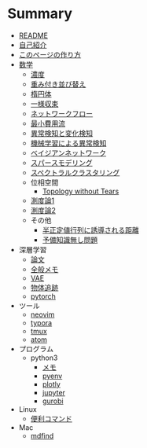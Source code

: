 # Summary

* [README](README.md)
* [自己紹介](SelfIntro.md)
* [このページの作り方](./md/gitbook.md)
* [数学](./md/math/MathSum.md)
	* [濃度](./md/math/set.md)
	* [重み付き並び替え](./md/math/WRS.md)
	* [楕円体](./md/math/GEO_lat.md)
	* [一様収束](./md/math/calculus_compl.md)
	* [ネットワークフロー](./md/math/graph_theory.md)
	* [最小費用流](./md/math/MCF.md)
	* [異常検知と変化検知](./md/math/異常検知と変化検知.md)
	* [機械学習による異常検知](./md/math/機械学習による異常検知.md)
	* [ベイジアンネットワーク](./md/math/PGM_TB01.md)
	* [スパースモデリング](./md/math/sparse.md)
	* [スペクトラルクラスタリング](./md/math/spectral.md)
	* 位相空間
		* [Topology without Tears](./md/math/TopologyWithoutTears.md)
	* [測度論1](./md/math/measure_and_probability_theory1.md)
	* [測度論2](./md/math/measure_and_probability_theory2.md)
	* その他
		* [半正定値行列に誘導される距離](./md/math/SDP_Metric.md)
		* [予備知識無し問題](./md/math/数学問題.md)
* 深層学習
	* [論文](./md/DL/DLpaper.md)
	* [全般メモ](./md/DL/DL_Sum.md)
	* [VAE](./md/DL/VAE.md)
	* [物体追跡](./md/DL/MOT.md)
	* [pytorch](./md/DL/pytorch.md)
* ツール
	* [neovim](./md/tool/neovim.md)
	* [typora](./md/tool/typora.md)
	* [tmux](./md/tool/tmux.md)
	* [atom](./md/tool/atom.md)
* プログラム
	* python3
		* [メモ](./md/program/python3.md)
		* [pyenv](./md/program/pyenv.md)
		* [plotly](./md/program/plotly.md)
		* [jupyter](./md/program/jupyter.md)
		* [gurobi](./md/program/gurobi.md)
* Linux
	* [便利コマンド](./md/Linux.md)
* Mac
	* [mdfind](./md/mdfind.md)
